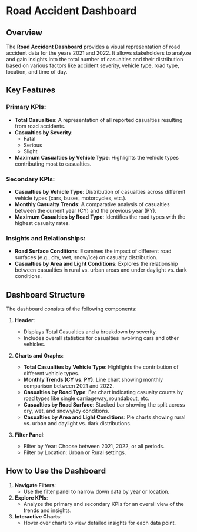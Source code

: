 # Road Accident Dashboard

## Overview

The **Road Accident Dashboard** provides a visual representation of road accident data for the years 2021 and 2022. It allows stakeholders to analyze and gain insights into the total number of casualties and their distribution based on various factors like accident severity, vehicle type, road type, location, and time of day.

## Key Features

### Primary KPIs:
- **Total Casualties**: A representation of all reported casualties resulting from road accidents.
- **Casualties by Severity**:
  - Fatal
  - Serious
  - Slight
- **Maximum Casualties by Vehicle Type**: Highlights the vehicle types contributing most to casualties.

### Secondary KPIs:
- **Casualties by Vehicle Type**: Distribution of casualties across different vehicle types (cars, buses, motorcycles, etc.).
- **Monthly Casualty Trends**: A comparative analysis of casualties between the current year (CY) and the previous year (PY).
- **Maximum Casualties by Road Type**: Identifies the road types with the highest casualty rates.

### Insights and Relationships:
- **Road Surface Conditions**: Examines the impact of different road surfaces (e.g., dry, wet, snow/ice) on casualty distribution.
- **Casualties by Area and Light Conditions**: Explores the relationship between casualties in rural vs. urban areas and under daylight vs. dark conditions.

## Dashboard Structure

The dashboard consists of the following components:
1. **Header**: 
   - Displays Total Casualties and a breakdown by severity.
   - Includes overall statistics for casualties involving cars and other vehicles.

2. **Charts and Graphs**:
   - **Total Casualties by Vehicle Type**: Highlights the contribution of different vehicle types.
   - **Monthly Trends (CY vs. PY)**: Line chart showing monthly comparison between 2021 and 2022.
   - **Casualties by Road Type**: Bar chart indicating casualty counts by road types like single carriageway, roundabout, etc.
   - **Casualties by Road Surface**: Stacked bar showing the split across dry, wet, and snowy/icy conditions.
   - **Casualties by Area and Light Conditions**: Pie charts showing rural vs. urban and daylight vs. dark distributions.

3. **Filter Panel**:
   - Filter by Year: Choose between 2021, 2022, or all periods.
   - Filter by Location: Urban or Rural settings.

## How to Use the Dashboard

1. **Navigate Filters**:
   - Use the filter panel to narrow down data by year or location.
2. **Explore KPIs**:
   - Analyze the primary and secondary KPIs for an overall view of the trends and insights.
3. **Interactive Charts**:
   - Hover over charts to view detailed insights for each data point.
